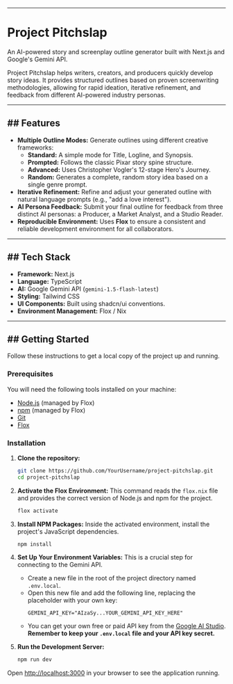 -----

# Project Pitchslap

An AI-powered story and screenplay outline generator built with Next.js and Google's Gemini API.

Project Pitchslap helps writers, creators, and producers quickly develop story ideas. It provides structured outlines based on proven screenwriting methodologies, allowing for rapid ideation, iterative refinement, and feedback from different AI-powered industry personas.

-----

## \#\# Features

  * **Multiple Outline Modes:** Generate outlines using different creative frameworks:
      * **Standard:** A simple mode for Title, Logline, and Synopsis.
      * **Prompted:** Follows the classic Pixar story spine structure.
      * **Advanced:** Uses Christopher Vogler's 12-stage Hero's Journey.
      * **Random:** Generates a complete, random story idea based on a single genre prompt.
  * **Iterative Refinement:** Refine and adjust your generated outline with natural language prompts (e.g., "add a love interest").
  * **AI Persona Feedback:** Submit your final outline for feedback from three distinct AI personas: a Producer, a Market Analyst, and a Studio Reader.
  * **Reproducible Environment:** Uses **Flox** to ensure a consistent and reliable development environment for all collaborators.

-----

## \#\# Tech Stack

  * **Framework:** Next.js
  * **Language:** TypeScript
  * **AI:** Google Gemini API (`gemini-1.5-flash-latest`)
  * **Styling:** Tailwind CSS
  * **UI Components:** Built using shadcn/ui conventions.
  * **Environment Management:** Flox / Nix

-----

## \#\# Getting Started

Follow these instructions to get a local copy of the project up and running.

### **Prerequisites**

You will need the following tools installed on your machine:

  * [Node.js](https://nodejs.org/) (managed by Flox)
  * [npm](https://www.npmjs.com/) (managed by Flox)
  * [Git](https://git-scm.com/)
  * [Flox](https://www.google.com/search?q=https://flox.dev/docs/getting-started/install-flox/)

### **Installation**

1.  **Clone the repository:**

    ```bash
    git clone https://github.com/YourUsername/project-pitchslap.git
    cd project-pitchslap
    ```

2.  **Activate the Flox Environment:**
    This command reads the `flox.nix` file and provides the correct version of Node.js and npm for the project.

    ```bash
    flox activate
    ```

3.  **Install NPM Packages:**
    Inside the activated environment, install the project's JavaScript dependencies.

    ```bash
    npm install
    ```

4.  **Set Up Your Environment Variables:**
    This is a crucial step for connecting to the Gemini API.

      * Create a new file in the root of the project directory named `.env.local`.
      * Open this new file and add the following line, replacing the placeholder with your own key:
        ```
        GEMINI_API_KEY="AIzaSy...YOUR_GEMINI_API_KEY_HERE"
        ```
      * You can get your own free or paid API key from the [Google AI Studio](https://aistudio.google.com/app/apikey). **Remember to keep your `.env.local` file and your API key secret.**

5.  **Run the Development Server:**

    ```bash
    npm run dev
    ```

Open [http://localhost:3000](https://www.google.com/search?q=http://localhost:3000) in your browser to see the application running.
